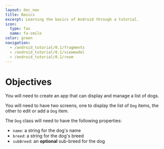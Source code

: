 ```yaml
---
layout: doc_nav
title: Basics
excerpt: Learning the basics of Android through a tutorial.
icon:
  type: fas
  name: fa-smile
color: green
navigation:
  - /android_tutorial/0.1/fragments
  - /android_tutorial/0.1/viewmodel
  - /android_tutorial/0.1/room
---
```


# Objectives

<div class="jumbotron text-left">

You will need to create an app that can display and manage a list of dogs.

You will need to have two screens, one to display the list of `Dog` items, the other to edit or add a `Dog` item.

The `Dog` class will need to have the following properties:

 - `name`: a string for the dog's name
 - `breed`: a string for the dog's breed
 - `subBreed`: an **optional** sub-breed for the dog

</div>